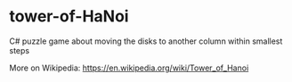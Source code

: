 # tower-of-HaNoi
C# puzzle game about moving the disks to another column within smallest steps

More on Wikipedia:
https://en.wikipedia.org/wiki/Tower_of_Hanoi


